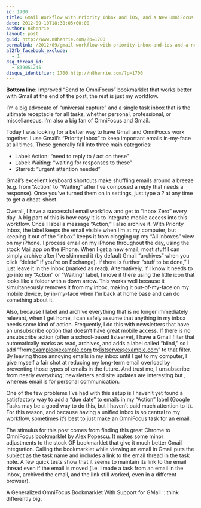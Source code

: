 ```yaml
---
id: 1700
title: Gmail Workflow with Priority Inbox and iOS, and a New OmniFocus Bookmarklet
date: 2012-09-10T18:38:05+00:00
author: n8henrie
layout: post
guid: http://www.n8henrie.com/?p=1700
permalink: /2012/09/gmail-workflow-with-priority-inbox-and-ios-and-a-new-omnifocus-bookmarklet/
al2fb_facebook_exclude:
  - 1
dsq_thread_id:
  - 839051245
disqus_identifier: 1700 http://n8henrie.com/?p=1700
---
```

**Bottom line:** Improved &#8220;Send to OmniFocus&#8221; bookmarklet that works better with Gmail at the end of the post, the rest is just my workflow.
  
<!--more-->


  
I&#8217;m a big advocate of &#8220;universal capture&#8221; and a single task inbox that is the ultimate receptacle for all tasks, whether personal, professional, or miscellaneous. I&#8217;m also a big fan of OmniFocus and Gmail. 

Today I was looking for a better way to have Gmail and OmniFocus work together. I use Gmail&#8217;s &#8220;Priority Inbox&#8221; to keep important emails in-my-face at all times. These generally fall into three main categories:

  * Label: Action: &#8220;need to reply to / act on these&#8221;
  * Label: Waiting: &#8220;waiting for responses to these&#8221;
  * Starred: &#8220;urgent attention needed&#8221;

Gmail&#8217;s excellent keyboard shortcuts make shuffling emails around a breeze (e.g. from &#8220;Action&#8221; to &#8220;Waiting&#8221; after I&#8217;ve composed a reply that needs a response). Once you&#8217;ve turned them on in settings, just type a ? at any time to get a cheat-sheet. 

Overall, I have a successful email workflow and get to &#8220;Inbox Zero&#8221; every day. A big part of this is how easy it is to integrate mobile access into this workflow. Once I label a message &#8220;Action,&#8221; I also archive it. With Priority Inbox, the label keeps the email visible when I&#8217;m at my computer, but keeping it out of the &#8220;inbox&#8221; keeps it from clogging up my &#8220;All Inboxes&#8221; view on my iPhone. I process email on my iPhone throughout the day, using the stock Mail.app on the iPhone. When I get a new email, most stuff I can simply archive after I&#8217;ve skimmed it (by default Gmail &#8220;archives&#8221; when you click &#8220;delete&#8221; if you&#8217;re on Exchange). If there is further &#8220;stuff to be done,&#8221; I just leave it in the inbox (marked as read). Alternatively, if I know it needs to go into my &#8220;Action&#8221; or &#8220;Waiting&#8221; label, I move it there using the little icon that looks like a folder with a down arrow. This works well because it simultaneously removes it from my inbox, making it out-of-my-face on my mobile device, by in-my-face when I&#8217;m back at home base and can do something about it.

Also, because I label and archive everything that is no longer immediately relevant, when I get home, I can safely assume that anything in my inbox needs some kind of action. Frequently, I do this with newsletters that have an unsubscribe option that doesn&#8217;t have great mobile access. If there is no unsubscribe action (often a school-based listserve), I have a Gmail filter that automatically marks as read, archives, and adds a label called &#8220;blind,&#8221; so I add &#8220;from:example@example.com to:listserve@example.com&#8221; to that filter. By leaving those annoying emails in my inbox until I get to my computer, I give myself a fair shot at reducing my long-term email overload by preventing those types of emails in the future. And trust me, I unsubscribe from nearly _everything_; newsletters and site updates are interesting but [](http://www.n8henrie.com/2012/06/how-to-use-rss-feeds-to-customize-your/ "belong in my RSS feed"), whereas email is for personal communication.

One of the few problems I&#8217;ve had with this setup is I haven&#8217;t yet found a satisfactory way to add a &#8220;due date&#8221; to emails in my &#8220;Action&#8221; label (Google Tasks may be a good way to do this, but I haven&#8217;t paid much attention to it). For this reason, and because having a unified inbox is so central to my workflow, sometimes it&#8217;s best to just make an OmniFocus task for an email. 

The stimulus for this post comes from finding this great Chrome to OmniFocus bookmarklet by Alex Popescu. It makes some minor adjustments to the stock OF bookmarklet that give it much better Gmail integration. Calling the bookmarklet while viewing an email in Gmail puts the subject as the task name and includes a link to the email thread in the task note. A few quick tests show that it seems to maintain its link to the email thread even if the email is moved (i.e. I made a task from an email in the inbox, archived the email, and the link still worked, even in a different browser).

A Generalized OmniFocus Bookmarklet With Support for GMail :: think differently big.</p>